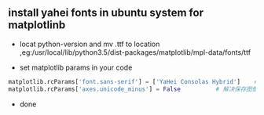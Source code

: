 ## install yahei fonts in ubuntu system  for matplotlinb

* locat python-version and mv .ttf to location ,eg:/usr/local/lib/python3.5/dist-packages/matplotlib/mpl-data/fonts/ttf

* set matplotlib params in your code 
``` python
matplotlib.rcParams['font.sans-serif'] = ['YaHei Consolas Hybrid']    # 指定默认字体
matplotlib.rcParams['axes.unicode_minus'] = False          # 解决保存图像是负号'-'显示为方
```

* done